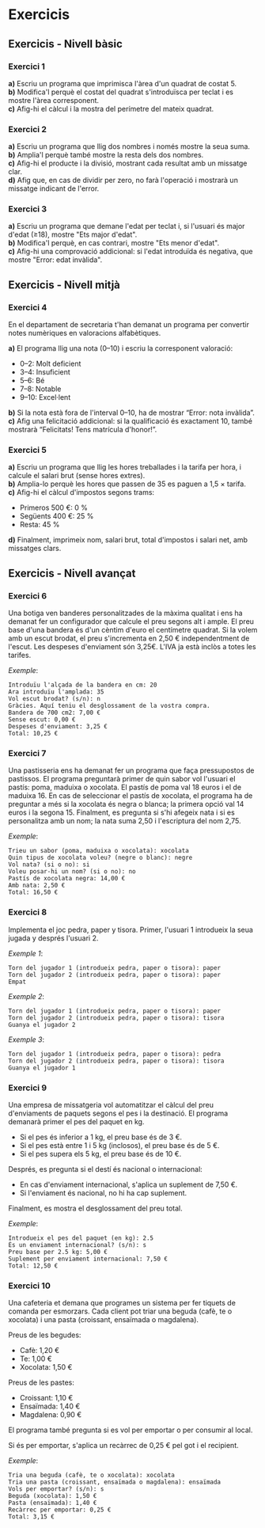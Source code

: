 # Exercicis

## Exercicis - Nivell bàsic

### Exercici 1

**a)** Escriu un programa que imprimisca l'àrea d'un quadrat de costat 5.  
**b)** Modifica'l perquè el costat del quadrat s'introduïsca per teclat i es mostre l'àrea corresponent.  
**c)** Afig-hi el càlcul i la mostra del perímetre del mateix quadrat.  

### Exercici 2

**a)** Escriu un programa que llig dos nombres i només mostre la seua suma.  
**b)** Ampli­a'l perquè també mostre la resta dels dos nombres.  
**c)** Afig-hi el producte i la divisió, mostrant cada resultat amb un missatge clar.  
**d)** Afig que, en cas de dividir per zero, no farà l'operació i mostrarà un missatge indicant de l'error.  

### Exercici 3

**a)** Escriu un programa que demane l'edat per teclat i, si l'usuari és major d'edat (≥18), mostre "Ets major d'edat".  
**b)** Modifica'l perquè, en cas contrari, mostre "Ets menor d'edat".  
**c)** Afig-hi una comprovació addicional: si l'edat introduïda és negativa, que mostre "Error: edat invàlida".  

## Exercicis - Nivell mitjà

### Exercici 4

En el departament de secretaria t'han demanat un programa per convertir notes numèriques en valoracions alfabètiques.

**a)** El programa llig una nota (0–10) i escriu la corresponent valoració:

- 0–2: Molt deficient
- 3–4: Insuficient
- 5–6: Bé
- 7–8: Notable
- 9–10: Excel·lent

**b)** Si la nota està fora de l'interval 0–10, ha de mostrar “Error: nota invàlida”.  
**c)** Afig una felicitació addicional: si la qualificació és exactament 10, també mostrarà “Felicitats! Tens matrícula d'honor!”.  

### Exercici 5

**a)** Escriu un programa que llig les hores treballades i la tarifa per hora, i calcule el salari brut (sense hores extres).  
**b)** Amplia-lo perquè les hores que passen de 35 es paguen a 1,5 × tarifa.  
**c)** Afig-hi el càlcul d'impostos segons trams:  

- Primeros 500 €: 0 %
- Següents 400 €: 25 %
- Resta: 45 %

**d)** Finalment, imprimeix nom, salari brut, total d'impostos i salari net, amb missatges clars.  

## Exercicis - Nivell avançat

### Exercici 6

Una botiga ven banderes personalitzades de la màxima qualitat i ens ha demanat fer un configurador que calcule el preu segons alt i ample. El preu base d'una bandera és d'un cèntim d'euro el centímetre quadrat. Si la volem amb un escut brodat, el preu s'incrementa en 2,50 € independentment de l'escut. Les despeses d'enviament són 3,25€. L'IVA ja està inclòs a totes les tarifes.

*Exemple*:

```plaintext
Introduïu l'alçada de la bandera en cm: 20
Ara introduïu l'amplada: 35  
Vol escut brodat? (s/n): n  
Gràcies. Aquí teniu el desglossament de la vostra compra.  
Bandera de 700 cm2: 7,00 €  
Sense escut: 0,00 €  
Despeses d'enviament: 3,25 €  
Total: 10,25 €  
```

### Exercici 7

Una pastisseria ens ha demanat fer un programa que faça pressupostos de pastissos. El programa preguntarà primer de quin sabor vol l'usuari el pastís: poma, maduixa o xocolata. El pastís de poma val 18 euros i el de maduixa 16. En cas de seleccionar el pastís de xocolata, el programa ha de preguntar a més si la xocolata és negra o blanca; la primera opció val 14 euros i la segona 15. Finalment, es pregunta si s'hi afegeix nata i si es personalitza amb un nom; la nata suma 2,50 i l'escriptura del nom 2,75.

*Exemple*:

```plaintext
Trieu un sabor (poma, maduixa o xocolata): xocolata
Quin tipus de xocolata voleu? (negre o blanc): negre
Vol nata? (si o no): si
Voleu posar-hi un nom? (si o no): no
Pastís de xocolata negra: 14,00 €
Amb nata: 2,50 €
Total: 16,50 €
```

### Exercici 8

Implementa el joc pedra, paper y tisora. Primer, l'usuari 1 introdueix la seua jugada y després l'usuari 2.

*Exemple 1*:

```plaintext
Torn del jugador 1 (introdueix pedra, paper o tisora): paper
Torn del jugador 2 (introdueix pedra, paper o tisora): paper
Empat
```

*Exemple 2*:

```plaintext
Torn del jugador 1 (introdueix pedra, paper o tisora): paper
Torn del jugador 2 (introdueix pedra, paper o tisora): tisora
Guanya el jugador 2
```

*Exemple 3*:

```plaintext
Torn del jugador 1 (introdueix pedra, paper o tisora): pedra
Torn del jugador 2 (introdueix pedra, paper o tisora): tisora
Guanya el jugador 1
```

### Exercici 9

Una empresa de missatgeria vol automatitzar el càlcul del preu d'enviaments de paquets segons el pes i la destinació. El programa demanarà primer el pes del paquet en kg.

- Si el pes és inferior a 1 kg, el preu base és de 3 €.
- Si el pes està entre 1 i 5 kg (inclosos), el preu base és de 5 €.
- Si el pes supera els 5 kg, el preu base és de 10 €.

Després, es pregunta si el destí és nacional o internacional:

- En cas d'enviament internacional, s'aplica un suplement de 7,50 €.
- Si l'enviament és nacional, no hi ha cap suplement.

Finalment, es mostra el desglossament del preu total.

*Exemple*:

```plaintext
Introdueix el pes del paquet (en kg): 2.5  
És un enviament internacional? (s/n): s  
Preu base per 2.5 kg: 5,00 €  
Suplement per enviament internacional: 7,50 €  
Total: 12,50 €  
```

### Exercici 10

Una cafeteria et demana que programes un sistema per fer tiquets de comanda per esmorzars. Cada client pot triar una beguda (cafè, te o xocolata) i una pasta (croissant, ensaïmada o magdalena).

Preus de les begudes:

- Cafè: 1,20 €
- Te: 1,00 €
- Xocolata: 1,50 €

Preus de les pastes:

- Croissant: 1,10 €
- Ensaïmada: 1,40 €
- Magdalena: 0,90 €

El programa també pregunta si es vol per emportar o per consumir al local.

Si és per emportar, s'aplica un recàrrec de 0,25 € pel got i el recipient.

*Exemple*:

```plaintext
Tria una beguda (cafè, te o xocolata): xocolata  
Tria una pasta (croissant, ensaïmada o magdalena): ensaïmada  
Vols per emportar? (s/n): s  
Beguda (xocolata): 1,50 €  
Pasta (ensaïmada): 1,40 €  
Recàrrec per emportar: 0,25 €  
Total: 3,15 €  
```
